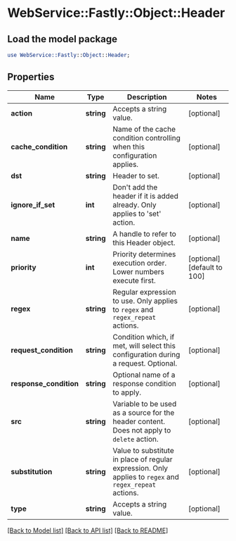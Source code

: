 # WebService::Fastly::Object::Header

## Load the model package
```perl
use WebService::Fastly::Object::Header;
```

## Properties
Name | Type | Description | Notes
------------ | ------------- | ------------- | -------------
**action** | **string** | Accepts a string value. | [optional] 
**cache_condition** | **string** | Name of the cache condition controlling when this configuration applies. | [optional] 
**dst** | **string** | Header to set. | [optional] 
**ignore_if_set** | **int** | Don&#39;t add the header if it is added already. Only applies to &#39;set&#39; action. | [optional] 
**name** | **string** | A handle to refer to this Header object. | [optional] 
**priority** | **int** | Priority determines execution order. Lower numbers execute first. | [optional] [default to 100]
**regex** | **string** | Regular expression to use. Only applies to `regex` and `regex_repeat` actions. | [optional] 
**request_condition** | **string** | Condition which, if met, will select this configuration during a request. Optional. | [optional] 
**response_condition** | **string** | Optional name of a response condition to apply. | [optional] 
**src** | **string** | Variable to be used as a source for the header content. Does not apply to `delete` action. | [optional] 
**substitution** | **string** | Value to substitute in place of regular expression. Only applies to `regex` and `regex_repeat` actions. | [optional] 
**type** | **string** | Accepts a string value. | [optional] 

[[Back to Model list]](../README.md#documentation-for-models) [[Back to API list]](../README.md#documentation-for-api-endpoints) [[Back to README]](../README.md)


